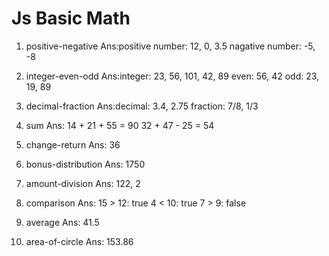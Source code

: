 
# Js Basic Math


1. positive-negative
Ans:positive number: 12, 0, 3.5
    nagative number: -5, -8

2. integer-even-odd
Ans:integer: 23, 56, 101, 42, 89
    even: 56, 42
    odd: 23, 19, 89

3. decimal-fraction
Ans:decimal: 3.4, 2.75
    fraction: 7/8, 1/3

4. sum
Ans: 14 + 21 + 55 = 90
     32 + 47 - 25 = 54

5. change-return
Ans: 36

6. bonus-distribution
Ans: 1750

7. amount-division
Ans: 122, 2

8. comparison
Ans: 15 > 12: true
     4 < 10: true
     7 > 9: false

9. average
Ans: 41.5

10. area-of-circle
Ans: 153.86
